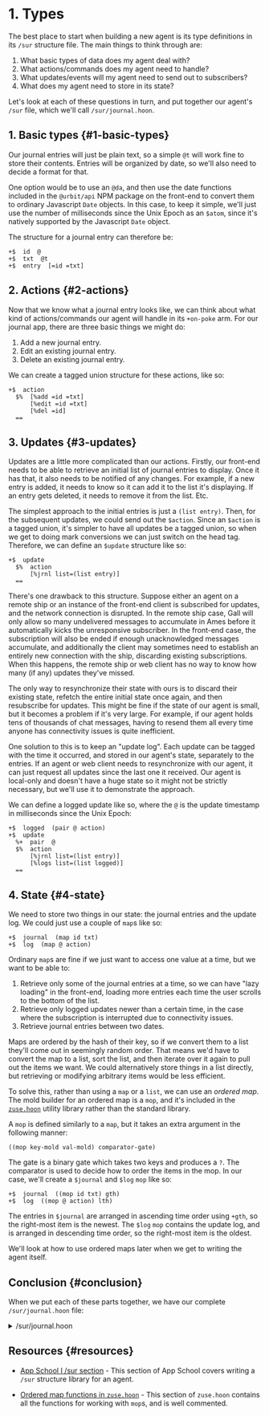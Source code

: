 # 1. Types

The best place to start when building a new agent is its type definitions in its `/sur` structure file. The main things to think through are:

1. What basic types of data does my agent deal with?
2. What actions/commands does my agent need to handle?
3. What updates/events will my agent need to send out to subscribers?
4. What does my agent need to store in its state?

Let's look at each of these questions in turn, and put together our agent's `/sur` file, which we'll call `/sur/journal.hoon`.

## 1. Basic types {#1-basic-types}

Our journal entries will just be plain text, so a simple `@t` will work fine to store their contents. Entries will be organized by date, so we'll also need to decide a format for that.

One option would be to use an `@da`, and then use the date functions included in the `@urbit/api` NPM package on the front-end to convert them to ordinary Javascript `Date` objects. In this case, to keep it simple, we'll just use the number of milliseconds since the Unix Epoch as an `$atom`, since it's natively supported by the Javascript `Date` object.

The structure for a journal entry can therefore be:

```hoon
+$  id  @
+$  txt  @t
+$  entry  [=id =txt]
```

## 2. Actions {#2-actions}

Now that we know what a journal entry looks like, we can think about what kind of actions/commands our agent will handle in its `+on-poke` arm. For our journal app, there are three basic things we might do:

1. Add a new journal entry.
2. Edit an existing journal entry.
3. Delete an existing journal entry.

We can create a tagged union structure for these actions, like so:

```hoon
+$  action
  $%  [%add =id =txt]
      [%edit =id =txt]
      [%del =id]
  ==
```

## 3. Updates {#3-updates}

Updates are a little more complicated than our actions. Firstly, our front-end needs to be able to retrieve an initial list of journal entries to display. Once it has that, it also needs to be notified of any changes. For example, if a new entry is added, it needs to know so it can add it to the list it's displaying. If an entry gets deleted, it needs to remove it from the list. Etc.

The simplest approach to the initial entries is just a `(list entry)`. Then, for the subsequent updates, we could send out the `$action`. Since an `$action` is a tagged union, it's simpler to have all updates be a tagged union, so when we get to doing mark conversions we can just switch on the head tag. Therefore, we can define an `$update` structure like so:

```hoon
+$  update
  $%  action
      [%jrnl list=(list entry)]
  ==
```

There's one drawback to this structure. Suppose either an agent on a remote ship or an instance of the front-end client is subscribed for updates, and the network connection is disrupted. In the remote ship case, Gall will only allow so many undelivered messages to accumulate in Ames before it automatically kicks the unresponsive subscriber. In the front-end case, the subscription will also be ended if enough unacknowledged messages accumulate, and additionally the client may sometimes need to establish an entirely new connection with the ship, discarding existing subscriptions. When this happens, the remote ship or web client has no way to know how many (if any) updates they've missed.

The only way to resynchronize their state with ours is to discard their existing state, refetch the entire initial state once again, and then resubscribe for updates. This might be fine if the state of our agent is small, but it becomes a problem if it's very large. For example, if our agent holds tens of thousands of chat messages, having to resend them all every time anyone has connectivity issues is quite inefficient.

One solution to this is to keep an "update log". Each update can be tagged with the time it occurred, and stored in our agent's state, separately to the entries. If an agent or web client needs to resynchronize with our agent, it can just request all updates since the last one it received. Our agent is local-only and doesn't have a huge state so it might not be strictly necessary, but we'll use it to demonstrate the approach.

We can define a logged update like so, where the `@` is the update timestamp in milliseconds since the Unix Epoch:

```hoon
+$  logged  (pair @ action)
+$  update
  %+  pair  @
  $%  action
      [%jrnl list=(list entry)]
      [%logs list=(list logged)]
  ==
```

## 4. State {#4-state}

We need to store two things in our state: the journal entries and the update log. We could just use a couple of `map`s like so:

```hoon
+$  journal  (map id txt)
+$  log  (map @ action)
```

Ordinary `map`s are fine if we just want to access one value at a time, but we want to be able to:

1. Retrieve only some of the journal entries at a time, so we can have "lazy loading" in the front-end, loading more entries each time the user scrolls to the bottom of the list.
2. Retrieve only logged updates newer than a certain time, in the case where the subscription is interrupted due to connectivity issues.
3. Retrieve journal entries between two dates.

Maps are ordered by the hash of their key, so if we convert them to a list they'll come out in seemingly random order. That means we'd have to convert the map to a list, sort the list, and then iterate over it again to pull out the items we want. We could alternatively store things in a list directly, but retrieving or modifying arbitrary items would be less efficient.

To solve this, rather than using a `map` or a `list`, we can use an _ordered map_. The mold builder for an ordered map is a `mop`, and it's included in the [`zuse.hoon`](https://github.com/urbit/urbit/blob/master/pkg/arvo/sys/zuse.hoon#L5284) utility library rather than the standard library.

A `mop` is defined similarly to a `map`, but it takes an extra argument in the following manner:

```hoon
((mop key-mold val-mold) comparator-gate)
```

The gate is a binary gate which takes two keys and produces a `?`. The comparator is used to decide how to order the items in the mop. In our case, we'll create a `$journal` and `$log` `mop` like so:

```hoon
+$  journal  ((mop id txt) gth)
+$  log  ((mop @ action) lth)
```

The entries in `$journal` are arranged in ascending time order using `+gth`, so the right-most item is the newest. The `$log` `mop` contains the update log, and is arranged in descending time order, so the right-most item is the oldest.

We'll look at how to use ordered maps later when we get to writing the agent itself.

## Conclusion {#conclusion}

When we put each of these parts together, we have our complete `/sur/journal.hoon` file:

<details>
<summary>/sur/journal.hoon</summary>

```hoon
|%
:: Basic types of the data we're dealing with
::
+$  id  @
+$  txt  @t
+$  entry  [=id =txt]
:: Poke actions
::
+$  action
  $%  [%add =id =txt]
      [%edit =id =txt]
      [%del =id]
  ==
:: Types for updates to subscribers or returned via scries
::
+$  logged  (pair @ action)
+$  update
  %+  pair  @
  $%  action
      [%jrnl list=(list entry)]
      [%logs list=(list logged)]
  ==
:: Types for our agent's state
::
+$  journal  ((mop id txt) gth)
+$  log  ((mop @ action) lth)
--
```

</details>

## Resources {#resources}

- [App School I /sur section](../app-school/7-sur-and-marks.md#sur) - This section of App School covers writing a `/sur` structure library for an agent.

- [Ordered map functions in `zuse.hoon`](https://github.com/urbit/urbit/blob/master/pkg/arvo/sys/zuse.hoon#L5284-L5688) - This section of `zuse.hoon` contains all the functions for working with `mop`s, and is well commented.
